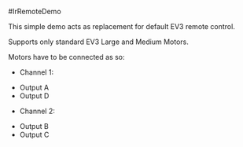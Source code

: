 #IrRemoteDemo

This simple demo acts as replacement for default EV3 remote control.

Supports only standard EV3 Large and Medium Motors.

Motors have to be connected as so:
- Channel 1:
 * Output A 
 * Output D
- Channel 2:
 * Output B
 * Output C